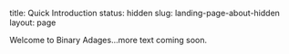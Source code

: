 title: Quick Introduction
status: hidden
slug: landing-page-about-hidden
layout: page

Welcome to Binary Adages...more text coming soon.